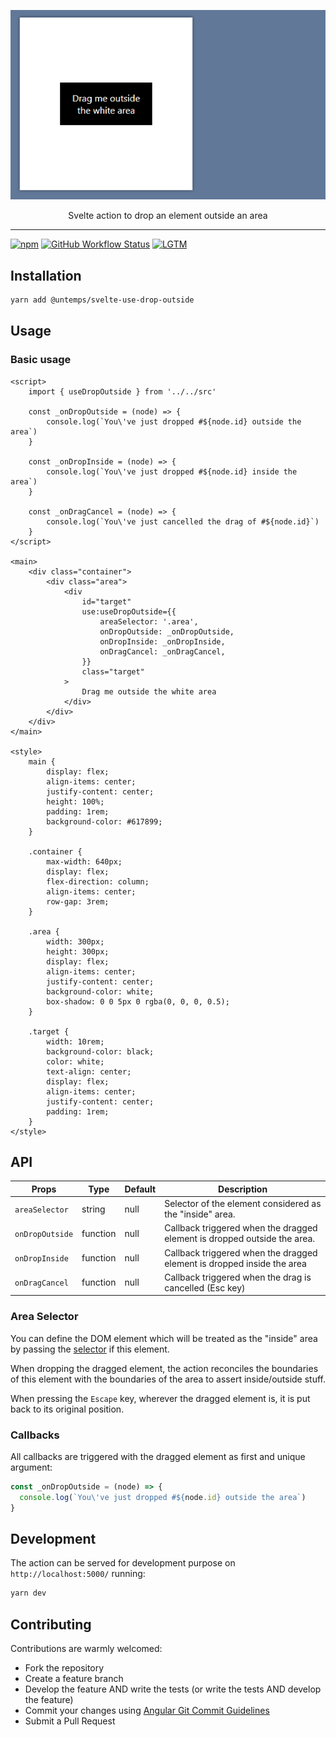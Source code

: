 <p align="center">
    <img src="assets/svelte-use-drop-outside.gif" alt="svelte-use-drop-outside"/>
</p>
<p align="center">
    Svelte action to drop an element outside an area
</p>

---

[![npm](https://img.shields.io/npm/v/@untemps/svelte-use-drop-outside?style=for-the-badge)](https://www.npmjs.com/package/@untemps/svelte-use-drop-outside)
[![GitHub Workflow Status](https://img.shields.io/github/workflow/status/untemps/svelte-use-drop-outside/deploy?style=for-the-badge)](https://github.com/untemps/svelte-use-drop-outside/actions)
[![LGTM](https://img.shields.io/lgtm/grade/javascript/github/untemps/svelte-use-drop-outside?style=for-the-badge)](https://lgtm.com/projects/g/untemps/svelte-use-drop-outside/context:javascript)

## Installation

```bash
yarn add @untemps/svelte-use-drop-outside
```

## Usage

### Basic usage

```svelte
<script>
	import { useDropOutside } from '../../src'

	const _onDropOutside = (node) => {
		console.log(`You\'ve just dropped #${node.id} outside the area`)
	}

	const _onDropInside = (node) => {
		console.log(`You\'ve just dropped #${node.id} inside the area`)
	}
	
	const _onDragCancel = (node) => {
	    console.log(`You\'ve just cancelled the drag of #${node.id}`)
	}
</script>

<main>
	<div class="container">
		<div class="area">
			<div
				id="target"
				use:useDropOutside={{
					areaSelector: '.area',
					onDropOutside: _onDropOutside,
					onDropInside: _onDropInside,
					onDragCancel: _onDragCancel,
				}}
				class="target"
			>
				Drag me outside the white area
			</div>
		</div>
	</div>
</main>

<style>
	main {
		display: flex;
		align-items: center;
		justify-content: center;
		height: 100%;
		padding: 1rem;
		background-color: #617899;
	}

	.container {
		max-width: 640px;
		display: flex;
		flex-direction: column;
		align-items: center;
		row-gap: 3rem;
	}

	.area {
		width: 300px;
		height: 300px;
		display: flex;
		align-items: center;
		justify-content: center;
		background-color: white;
		box-shadow: 0 0 5px 0 rgba(0, 0, 0, 0.5);
	}

	.target {
		width: 10rem;
		background-color: black;
		color: white;
		text-align: center;
		display: flex;
		align-items: center;
		justify-content: center;
		padding: 1rem;
	}
</style>
```

## API

| Props                     | Type     | Default | Description                                                              |
|---------------------------|----------|--------|--------------------------------------------------------------------------|
| `areaSelector`            | string   | null   | Selector of the element considered as the "inside" area.                 |
| `onDropOutside`           | function | null   | Callback triggered when the dragged element is dropped outside the area. |
| `onDropInside`            | function   | null   | Callback triggered when the dragged element is dropped inside the area   |
| `onDragCancel`            | function   | null  | Callback triggered when the drag is cancelled (Esc key)                  |

### Area Selector

You can define the DOM element which will be treated as the "inside" area by passing the [selector](https://developer.mozilla.org/fr/docs/Web/API/Document/querySelector) if this element.

When dropping the dragged element, the action reconciles the boundaries of this element with the boundaries of the area to assert inside/outside stuff.

When pressing the `Escape` key, wherever the dragged element is, it is put back to its original position.

### Callbacks

All callbacks are triggered with the dragged element as first and unique argument:

```javascript
const _onDropOutside = (node) => {
  console.log(`You\'ve just dropped #${node.id} outside the area`)
}
```

## Development

The action can be served for development purpose on `http://localhost:5000/` running:

```bash
yarn dev
```

## Contributing

Contributions are warmly welcomed:

-   Fork the repository
-   Create a feature branch
-   Develop the feature AND write the tests (or write the tests AND develop the feature)
-   Commit your changes
    using [Angular Git Commit Guidelines](https://github.com/angular/angular.js/blob/master/DEVELOPERS.md#-git-commit-guidelines)
-   Submit a Pull Request